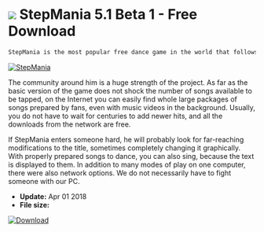 # ![](https://cdn.softexe.net/static/icon/win.gif) StepMania 5.1 Beta 1 - Free Download

```sh
StepMania is the most popular free dance game in the world that follows the footsteps of commercial console games cooperating with mats and vending machines. The game is based on rhythmical tapping of directions when the arrows reach from the bottom to the line at the top of the screen. The game is possible alone or with someone, although naturally in the latter case everything takes on much larger blushes.
```
[![StepMania](https://gallery.dpcdn.pl/imgc/Tools/65148/g_-_420x350_1.5_-_x20160129082524_2.jpg)](https://softexe.net/win/games-entertainment/arcade-action/stepmania:pRddc.html)

The community around him is a huge strength of the project. As far as the basic version of the game does not shock the number of songs available to be tapped, on the Internet you can easily find whole large packages of songs prepared by fans, even with music videos in the background. Usually, you do not have to wait for centuries to add newer hits, and all the downloads from the network are free.
 
 
 If StepMania enters someone hard, he will probably look for far-reaching modifications to the title, sometimes completely changing it graphically. With properly prepared songs to dance, you can also sing, because the text is displayed to them. In addition to many modes of play on one computer, there were also network options. We do not necessarily have to fight someone with our PC.


- **Update:** Apr 01 2018
- **File size:** 

[![Download](https://cdn.softexe.net/static/img/download.png)](https://softexe.net/win/games-entertainment/arcade-action/stepmania:pRddc.html)

